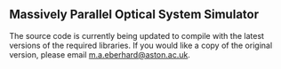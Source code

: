## Massively Parallel Optical System Simulator

The source code is currently being updated to compile with the latest versions of the required libraries. If you would like a copy of the original version, please email m.a.eberhard@aston.ac.uk.
